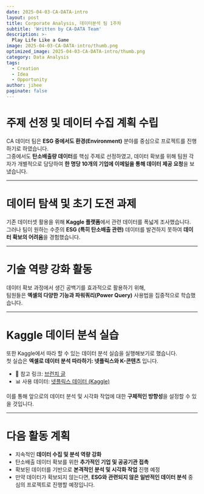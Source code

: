 ```yaml
---
date: 2025-04-03-CA-DATA-intro
layout: post
title: Corporate Analysis, 데이터분석 팀 1주차
subtitle: 'Written by CA-DATA Team'
description: >-
  Play Life Like a Game
image: 2025-04-03-CA-DATA-intro/thumb.png
optimized_image: 2025-04-03-CA-DATA-intro/thumb.png
category: Data Analysis
tags:
  - Creation 
  - Idea 
  - Opportunity
author: jihee
paginate: false
---
```


# 주제 선정 및 데이터 수집 계획 수립

CA 데이터 팀은 **ESG 중에서도 환경(Environment)** 분야를 중심으로 프로젝트를 진행하기로 하였습니다.  
그중에서도 **탄소배출량 데이터**를 핵심 주제로 선정하였고, 데이터 확보를 위해 팀원 각자가 개별적으로 담당하여 **한 명당 10개의 기업에 이메일을 통해 데이터 제공 요청**을 보냈습니다.

---

# 데이터 탐색 및 초기 도전 과제

기존 데이터셋 활용을 위해 **Kaggle 플랫폼**에서 관련 데이터를 폭넓게 조사했습니다.  
그러나 팀이 원하는 수준의 **ESG (특히 탄소배출 관련)** 데이터를 발견하지 못하여 **데이터 확보의 어려움**을 경험했습니다.

---

# 기술 역량 강화 활동

데이터 확보 과정에서 생긴 공백기를 효과적으로 활용하기 위해,  
팀원들은 **엑셀의 다양한 기능과 파워쿼리(Power Query)** 사용법을 집중적으로 학습했습니다.

---

# Kaggle 데이터 분석 실습

또한 Kaggle에서 따라 할 수 있는 데이터 분석 실습을 실행해보기로 했습니다.  
첫 실습은 **엑셀로 데이터 분석 따라하기: 넷플릭스와 K-콘텐츠** 입니다.

- 📄 참고 링크: [브런치 글](https://brunch.co.kr/@eunmee910/33)  
- 📊 사용 데이터: [넷플릭스 데이터 (Kaggle)](https://www.kaggle.com/datasets/shivamb/netflix-shows)

이를 통해 앞으로의 데이터 분석 및 시각화 작업에 대한 **구체적인 방향성**을 설정할 수 있을 것입니다.

---

# 다음 활동 계획

- 지속적인 **데이터 수집 및 분석 역량 강화**
- 탄소배출 데이터 확보를 위한 **추가적인 기업 및 공공기관 접촉**
- 확보된 데이터를 기반으로 **본격적인 분석 및 시각화 작업** 진행 예정
- 만약 데이터가 확보되지 않는다면, **ESG와 관련되지 않은 일반적인 데이터 분석** 중심의 프로젝트로 진행할 예정입니다.
